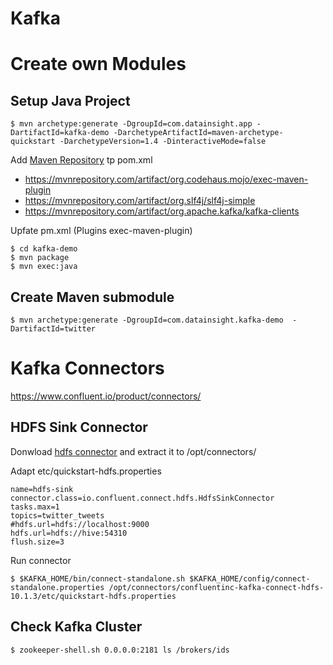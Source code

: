 # Kafka

# Create own Modules

## Setup Java Project

    $ mvn archetype:generate -DgroupId=com.datainsight.app -DartifactId=kafka-demo -DarchetypeArtifactId=maven-archetype-quickstart -DarchetypeVersion=1.4 -DinteractiveMode=false

Add [Maven Repository](https://mvnrepository.com/) tp pom.xml
* https://mvnrepository.com/artifact/org.codehaus.mojo/exec-maven-plugin
* https://mvnrepository.com/artifact/org.slf4j/slf4j-simple
* https://mvnrepository.com/artifact/org.apache.kafka/kafka-clients
<a/>

Upfate pm.xml (Plugins exec-maven-plugin)

    $ cd kafka-demo
    $ mvn package
    $ mvn exec:java

## Create Maven submodule

    $ mvn archetype:generate -DgroupId=com.datainsight.kafka-demo  -DartifactId=twitter

# Kafka Connectors

https://www.confluent.io/product/connectors/

## HDFS Sink Connector

Donwload [hdfs connector](https://www.confluent.io/hub/confluentinc/kafka-connect-hdfs) and extract it to /opt/connectors/

Adapt etc/quickstart-hdfs.properties

    name=hdfs-sink
    connector.class=io.confluent.connect.hdfs.HdfsSinkConnector
    tasks.max=1
    topics=twitter_tweets
    #hdfs.url=hdfs://localhost:9000
    hdfs.url=hdfs://hive:54310
    flush.size=3

Run connector

    $ $KAFKA_HOME/bin/connect-standalone.sh $KAFKA_HOME/config/connect-standalone.properties /opt/connectors/confluentinc-kafka-connect-hdfs-10.1.3/etc/quickstart-hdfs.properties

## Check Kafka Cluster

    $ zookeeper-shell.sh 0.0.0.0:2181 ls /brokers/ids